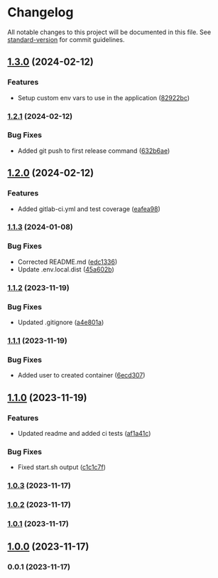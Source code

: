 # Changelog

All notable changes to this project will be documented in this file. See [standard-version](https://github.com/conventional-changelog/standard-version) for commit guidelines.

## [1.3.0](https://github.com/patrykbaszak/skeleton/compare/1.2.1...1.3.0) (2024-02-12)


### Features

* Setup custom env vars to use in the application ([82922bc](https://github.com/patrykbaszak/skeleton/commit/82922bc813897fcdca5baf51b7ee63212025c7d4))

### [1.2.1](https://github.com/patrykbaszak/skeleton/compare/1.2.0...1.2.1) (2024-02-12)


### Bug Fixes

* Added git push to first release command ([632b6ae](https://github.com/patrykbaszak/skeleton/commit/632b6aef381a29dd72ed9f49db6ed8b70a2b77ca))

## [1.2.0](https://github.com/patrykbaszak/skeleton/compare/1.1.3...1.2.0) (2024-02-12)


### Features

* Added gitlab-ci.yml and test coverage ([eafea98](https://github.com/patrykbaszak/skeleton/commit/eafea98c4fe97450e395df99116c5209825b117f))

### [1.1.3](https://github.com/patrykbaszak/skeleton/compare/1.1.2...1.1.3) (2024-01-08)


### Bug Fixes

* Corrected README.md ([edc1336](https://github.com/patrykbaszak/skeleton/commit/edc133655dad65ea8098eaf2eed8d97ab7546bfc))
* Update .env.local.dist ([45a602b](https://github.com/patrykbaszak/skeleton/commit/45a602bb5371bd16065fcef936af34bf24ba5406))

### [1.1.2](https://github.com/patrykbaszak/skeleton/compare/1.1.1...1.1.2) (2023-11-19)


### Bug Fixes

* Updated .gitignore ([a4e801a](https://github.com/patrykbaszak/skeleton/commit/a4e801ac3bac4753b8408699edcb103af280b5fb))

### [1.1.1](https://github.com/patrykbaszak/skeleton/compare/1.1.0...1.1.1) (2023-11-19)


### Bug Fixes

* Added user to created container ([6ecd307](https://github.com/patrykbaszak/skeleton/commit/6ecd30729f33ee97569c13f25284e32834065eb9))

## [1.1.0](https://github.com/patrykbaszak/skeleton/compare/1.0.3...1.1.0) (2023-11-19)


### Features

* Updated readme and added ci tests ([af1a41c](https://github.com/patrykbaszak/skeleton/commit/af1a41c5a7b35d85537f249716e47894bcfe833c))


### Bug Fixes

* Fixed start.sh output ([c1c1c7f](https://github.com/patrykbaszak/skeleton/commit/c1c1c7f8afa823021a21bba385f60226364e8307))

### [1.0.3](https://github.com/patrykbaszak/skeleton/compare/1.0.2...1.0.3) (2023-11-17)

### [1.0.2](https://github.com/patrykbaszak/skeleton/compare/1.0.1...1.0.2) (2023-11-17)

### [1.0.1](https://github.com/patrykbaszak/skeleton/compare/1.0.0...1.0.1) (2023-11-17)

## [1.0.0](https://github.com/patrykbaszak/skeleton/compare/0.0.1...1.0.0) (2023-11-17)

### 0.0.1 (2023-11-17)
